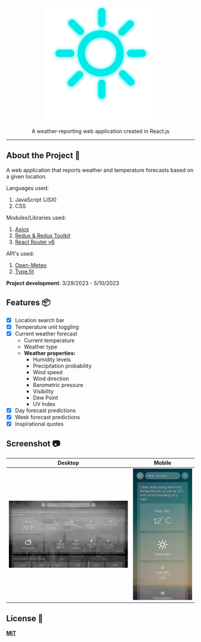 <p align="center">
  <img src="public/images/readme/react_weather_readme_logo.png" width="309" height="312">
</p>

<p align="center">
  A weather-reporting web application created in React.js
</p>

------
## **About the Project** 🔎

A web application that reports weather and temperature forecasts based on a given location.

Languages used: 

1. JavaScript (JSX)
2. CSS

Modules/Libraries used:

1. [Axios](https://github.com/axios/axios)
2. [Redux & Redux Toolkit](https://github.com/reduxjs/redux)
3. [React Router v6](https://github.com/remix-run/react-router)

API's used:

1. [Open-Meteo](https://open-meteo.com/)
2. [Type.fit](https://type.fit/api/quotes)

**Project development**: 3/29/2023 - 5/10/2023

## **Features** 📦️
- [x] Location search bar
- [x] Temperature unit toggling
- [x] Current weather forecast
  * Current temperature
  * Weather type
  * **Weather properties:**
    * Humidity levels
    * Precipitation probability
    * Wind speed
    * Wind direction
    * Barometric pressure
    * Visibility
    * Dew Point
    * UV Index
- [x] Day forecast predictions
- [x] Week forecast predictions
- [x] Inspirational quotes

## **Screenshot** 📷
| Desktop | Mobile |
|:---:|:---:|
| ![readme_preview](readme_screenshot_desktop.png) | ![readme_preview](readme_screenshot_mobile.png)  |

## **License** 📜
[**MIT**](https://github.com/KennethOnuorah/React-Weather/blob/master/LICENSE)